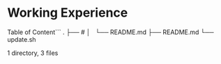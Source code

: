 # Working Experience
Table of Content```
.
├── #
│   └── README.md
├── README.md
└── update.sh

1 directory, 3 files
```

